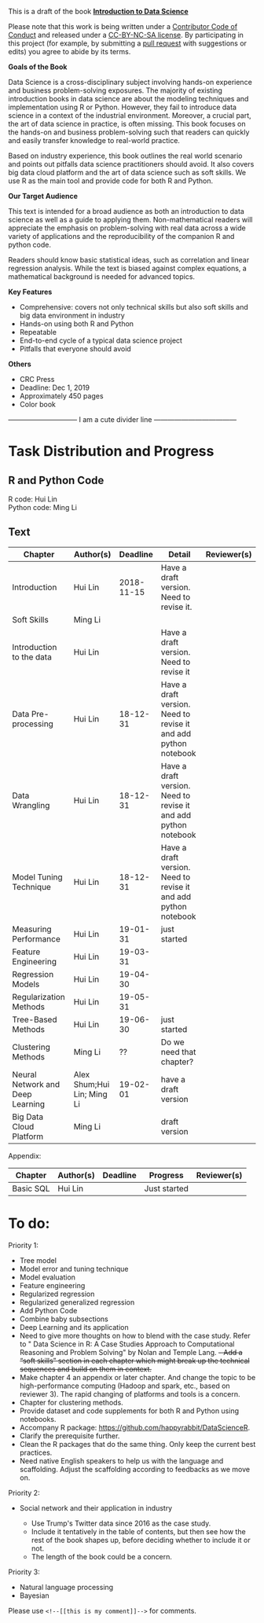 This is a draft of the book [**Introduction to Data Science**](http://scientistcafe.com/IDS/)

Please note that this work is being written under a [Contributor Code of Conduct](https://github.com/happyrabbit/IntroDataScience/blob/master/CONDUCT.md) and released under a [CC-BY-NC-SA license](https://creativecommons.org/licenses/by-nc-sa/3.0/us/). By participating in this project (for example, by submitting a [pull request](https://github.com/happyrabbit/IntroDataScience/issues) with suggestions or edits) you agree to abide by its terms.


**Goals of the Book**

Data Science is a cross-disciplinary subject involving hands-on experience and business problem-solving exposures. The majority of existing introduction books in data science are about the modeling techniques and implementation using R or Python. However, they fail to introduce data science in a context of the industrial environment. Moreover, a crucial part, the art of data science in practice, is often missing. This book focuses on the hands-on and business problem-solving such that readers can quickly and easily transfer knowledge to real-world practice. 

Based on industry experience, this book outlines the real world scenario and points out pitfalls data science practitioners should avoid. It also covers big data cloud platform and the art of data science such as soft skills. We use R as the main tool and provide code for both R and Python.

**Our Target Audience**

This text is intended for a broad audience as both an introduction to data science as well as a guide to applying them. Non-mathematical readers will appreciate the emphasis on problem-solving with real data across a wide variety of applications and the reproducibility of the companion R and python code.

Readers should know basic statistical ideas, such as correlation and linear regression analysis. While the text is biased against complex equations, a mathematical background is needed for advanced topics.


**Key Features**

- Comprehensive: covers not only technical skills but also soft skills and big data environment in industry
- Hands-on using both R and Python
- Repeatable
- End-to-end cycle of a typical data science project
- Pitfalls that everyone should avoid


**Others**

- CRC Press
- Deadline: Dec 1, 2019
- Approximately 450 pages
- Color book

—————————— I am a cute divider line ————————————

# Task Distribution and Progress

## R and Python Code

R code: Hui Lin  
Python code: Ming Li

## Text

| Chapter | Author(s) | Deadline | Detail | Reviewer(s) |
|---------|-----------|----------|----------|-------------|
| Introduction | Hui Lin | 2018-11-15 | Have a draft version. Need to revise it. |    |
| Soft Skills | Ming Li |  |  | |
| Introduction to the data | Hui Lin |  |  Have a draft version. Need to revise it  |   |
| Data Pre-processing | Hui Lin | 18-12-31 | Have a draft version. Need to revise it and add python notebook |  |
| Data Wrangling | Hui Lin | 18-12-31 | Have a draft version. Need to revise it and add python notebook |  |
| Model Tuning Technique| Hui Lin | 18-12-31 | Have a draft version. Need to revise it and add python notebook |   |
| Measuring Performance | Hui Lin | 19-01-31 |  just started |  |
| Feature Engineering | Hui Lin | 19-03-31 |  |  |
| Regression Models | Hui Lin | 19-04-30 |  |  |
| Regularization Methods | Hui Lin | 19-05-31 |  |  |
| Tree-Based Methods | Hui Lin| 19-06-30 | just started  |  |
| Clustering Methods | Ming Li | ?? | Do we need that chapter? |  |
| Neural Network and Deep Learning | Alex Shum;Hui Lin; Ming Li | 19-02-01 | have a draft version |  |
| Big Data Cloud Platform | Ming Li |  | draft version | |

Appendix:

| Chapter | Author(s) | Deadline | Progress | Reviewer(s) |
|---------|-----------|----------|----------|-------------|
| Basic SQL | Hui Lin |  | Just started |  |


# To do:

Priority 1: 

- Tree model 
- Model error and tuning technique
- Model evaluation
- Feature engineering
- Regularized regression
- Regularized generalized regression
- Add Python Code
- Combine baby subsections
- Deep Learning and its application
- Need to give more thoughts on how to blend with the case study. Refer to " Data Science in R: A Case Studies Approach to Computational Reasoning and Problem Solving" by Nolan and Temple Lang.
  ~~- Add a “soft skills” section in each chapter which might break up the technical sequences and build on them in context.~~
- Make chapter 4 an appendix or later chapter. And change the topic to be high-performance computing (Hadoop and spark, etc., based on reviewer 3). The rapid changing of platforms and tools is a concern. 
- Chapter for clustering methods. 
- Provide dataset and code supplements for both R and Python using notebooks. 
- Accompany R package: https://github.com/happyrabbit/DataScienceR. 
- Clarify the prerequisite further.
- Clean the R packages that do the same thing. Only keep the current best practices.
- Need native English speakers to help us with the language and scaffolding. Adjust the scaffolding according to feedbacks as we move on. 


Priority 2:

- Social network and their application in industry 

    - Use Trump's Twitter data since 2016 as the case study.  
    - Include it tentatively in the table of contents, but then see how the rest of the book shapes up, before deciding whether to include it or not. 
    - The length of the book could be a concern. 


Priority 3:
​    
- Natural language processing
- Bayesian

Please use `<!--[[this is my comment]]-->` for comments.
